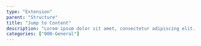 ```yaml
---
type: "Extension"
parent: "Structure"
title: "Jump to Content"
description: "Lorem ipsum dolor sit amet, consectetur adipiscing elit. Nunc tempus laoreet leo sit amet iaculis."
categories: ["000-General"]
---
```


<demo>
  <div class="gatbsy_demo_item" data-iframe="iframe/extension/structure/jump-to-content">
  </div>
</demo>
